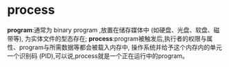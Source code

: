 process
=======

**program**:通常为 binary program ,放置在储存媒体中 (如硬盘、光盘、软盘、磁带等), 为实体文件的型态存在;
**process**:program被触发后,执行者的权限与属性、program与所需数据等都会被载入内存中, 操作系统并给予这个内存内的单元一个识别码 (PID),可以说,process就是一个正在运行中的program。
